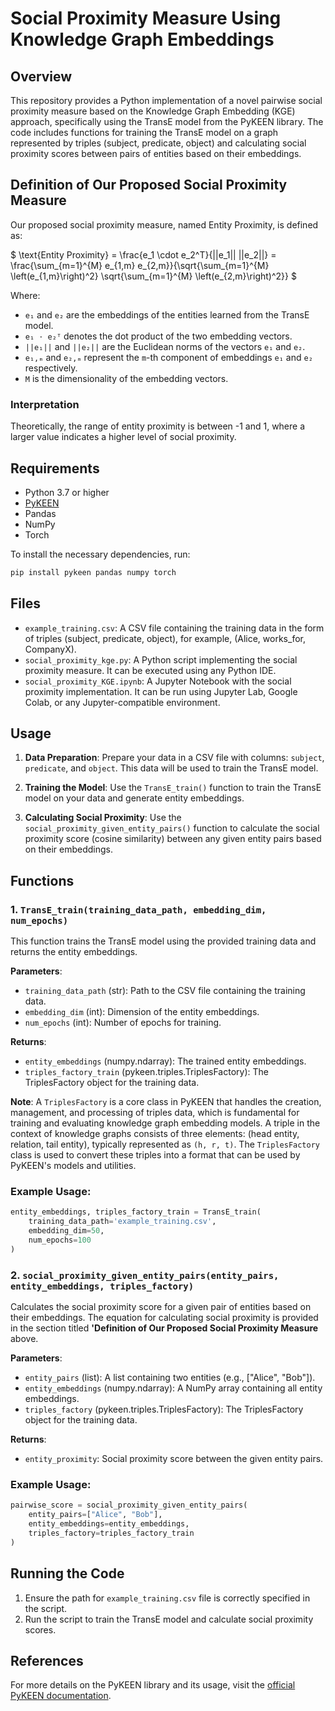 
# Social Proximity Measure Using Knowledge Graph Embeddings

## Overview
This repository provides a Python implementation of a novel pairwise social proximity measure based on the Knowledge Graph Embedding (KGE) approach, specifically using the TransE model from the PyKEEN library. The code includes functions for training the TransE model on a graph represented by triples (subject, predicate, object) and calculating social proximity scores between pairs of entities based on their embeddings.

## Definition of Our Proposed Social Proximity Measure
Our proposed social proximity measure, named Entity Proximity, is defined as:

$` \text{Entity Proximity} = \frac{e_1 \cdot e_2^T}{||e_1|| ||e_2||} = \frac{\sum_{m=1}^{M} e_{1,m} e_{2,m}}{\sqrt{\sum_{m=1}^{M} \left(e_{1,m}\right)^2} \sqrt{\sum_{m=1}^{M} \left(e_{2,m}\right)^2}} `$

Where:

*   `e₁` and `e₂` are the embeddings of the entities learned from the TransE model.
*   `e₁ ⋅ e₂ᵀ` denotes the dot product of the two embedding vectors.
*   `||e₁||` and `||e₂||` are the Euclidean norms of the vectors `e₁` and `e₂`.
*   `e₁,ₘ` and `e₂,ₘ` represent the `m`-th component of embeddings `e₁` and `e₂` respectively.
*   `M` is the dimensionality of the embedding vectors.

### Interpretation

Theoretically, the range of entity proximity is between -1 and 1, where a larger value indicates a higher level of social proximity.


## Requirements
- Python 3.7 or higher
- [PyKEEN](https://pykeen.readthedocs.io/en/stable/)
- Pandas
- NumPy
- Torch

To install the necessary dependencies, run:
```bash
pip install pykeen pandas numpy torch
```

## Files
- `example_training.csv`: A CSV file containing the training data in the form of triples (subject, predicate, object), for example, (Alice, works_for, CompanyX).
- `social_proximity_kge.py`: A Python script implementing the social proximity measure. It can be executed using any Python IDE.
- `social_proximity_KGE.ipynb`: A Jupyter Notebook with the social proximity implementation. It can be run using Jupyter Lab, Google Colab, or any Jupyter-compatible environment.

## Usage
1. **Data Preparation**: Prepare your data in a CSV file with columns: `subject`, `predicate`, and `object`. This data will be used to train the TransE model.

2. **Training the Model**: Use the `TransE_train()` function to train the TransE model on your data and generate entity embeddings.

3. **Calculating Social Proximity**: Use the `social_proximity_given_entity_pairs()` function to calculate the social proximity score (cosine similarity) between any given entity pairs based on their embeddings.

## Functions

### 1. `TransE_train(training_data_path, embedding_dim, num_epochs)`
This function trains the TransE model using the provided training data and returns the entity embeddings.

**Parameters**:
- `training_data_path` (str): Path to the CSV file containing the training data.
- `embedding_dim` (int): Dimension of the entity embeddings.
- `num_epochs` (int): Number of epochs for training.

**Returns**:
- `entity_embeddings` (numpy.ndarray): The trained entity embeddings.
- `triples_factory_train` (pykeen.triples.TriplesFactory): The TriplesFactory object for the training data.

**Note**: A `TriplesFactory` is a core class in PyKEEN that handles the creation, management, and processing of triples data, which is fundamental for training and evaluating knowledge graph embedding models. A triple in the context of knowledge graphs consists of three elements: (head entity, relation, tail entity), typically represented as `(h, r, t)`. The `TriplesFactory` class is used to convert these triples into a format that can be used by PyKEEN's models and utilities.

### Example Usage:
```python
entity_embeddings, triples_factory_train = TransE_train(
    training_data_path='example_training.csv',
    embedding_dim=50,
    num_epochs=100
)
```

### 2. `social_proximity_given_entity_pairs(entity_pairs, entity_embeddings, triples_factory)`
Calculates the social proximity score for a given pair of entities based on their embeddings. The equation for calculating social proximity is provided in the section titled **'Definition of Our Proposed Social Proximity Measure** above.

**Parameters**:
- `entity_pairs` (list): A list containing two entities (e.g., ["Alice", "Bob"]).
- `entity_embeddings` (numpy.ndarray): A NumPy array containing all entity embeddings.
- `triples_factory` (pykeen.triples.TriplesFactory): The TriplesFactory object for the training data.

**Returns**:
- `entity_proximity`: Social proximity score between the given entity pairs.

### Example Usage:
```python
pairwise_score = social_proximity_given_entity_pairs(
    entity_pairs=["Alice", "Bob"],
    entity_embeddings=entity_embeddings,
    triples_factory=triples_factory_train
)
```

## Running the Code
1. Ensure the path for `example_training.csv` file is correctly specified in the script.
2. Run the script to train the TransE model and calculate social proximity scores.

## References
For more details on the PyKEEN library and its usage, visit the [official PyKEEN documentation](https://pykeen.readthedocs.io/en/stable/).

